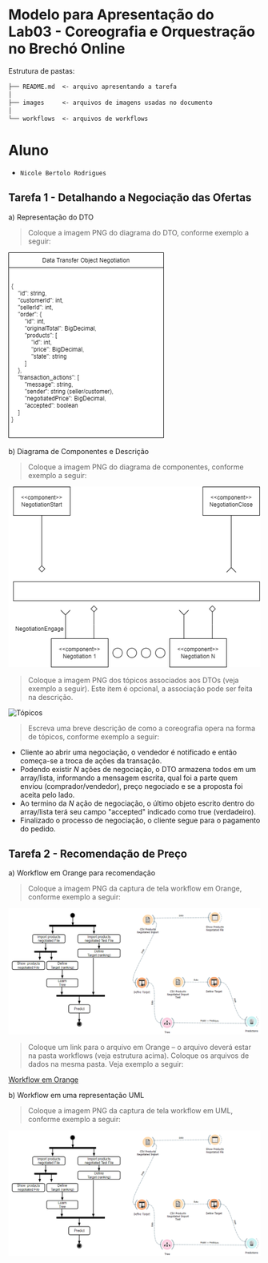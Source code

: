# Modelo para Apresentação do Lab03 - Coreografia e Orquestração no Brechó Online

Estrutura de pastas:

~~~
├── README.md  <- arquivo apresentando a tarefa
│
├── images     <- arquivos de imagens usadas no documento
│
└── workflows  <- arquivos de workflows
~~~

# Aluno
* `Nicole Bertolo Rodrigues`

## Tarefa 1 - Detalhando a Negociação das Ofertas

a) Representação do DTO

> Coloque a imagem PNG do diagrama do DTO, conforme exemplo a seguir:

![DTO](images/dto.png)

b) Diagrama de Componentes e Descrição

> Coloque a imagem PNG do diagrama de componentes, conforme exemplo a seguir:

![Coreografia](images/coreografia.png)

> Coloque a imagem PNG dos tópicos associados aos DTOs (veja exemplo a seguir). Este item é opcional, a associação pode ser feita na descrição.

![Tópicos](images/topicos.png)

> Escreva uma breve descrição de como a coreografia opera na forma de tópicos, conforme exemplo a seguir:
>
* Cliente ao abrir uma negociação, o vendedor é notificado e então começa-se a troca de ações da transação.
* Podendo existir *N* ações de negociação, o DTO armazena todos em um array/lista, informando a mensagem escrita, qual foi a parte quem enviou (comprador/vendedor), preço negociado e se a proposta foi aceita pelo lado.
* Ao termino da *N* ação de negociação, o último objeto escrito dentro do array/lista terá seu campo "accepted" indicado como true (verdadeiro).
* Finalizado o processo de negociação, o cliente segue para o pagamento do pedido.

## Tarefa 2 - Recomendação de Preço

a) Workflow em Orange para recomendação

> Coloque a imagem PNG da captura de tela workflow em Orange, conforme exemplo a seguir:

![Workflow Orange](images/workflow.png)

> Coloque um link para o arquivo em Orange – o arquivo deverá estar na pasta workflows (veja estrutura acima). Coloque os arquivos de dados na mesma pasta. Veja exemplo a seguir:

[Workflow em Orange](workflows/workflow.ows)

b) Workflow em uma representação UML

> Coloque a imagem PNG da captura de tela workflow em UML, conforme exemplo a seguir:

![Workflow UML](images/workflow.png)
